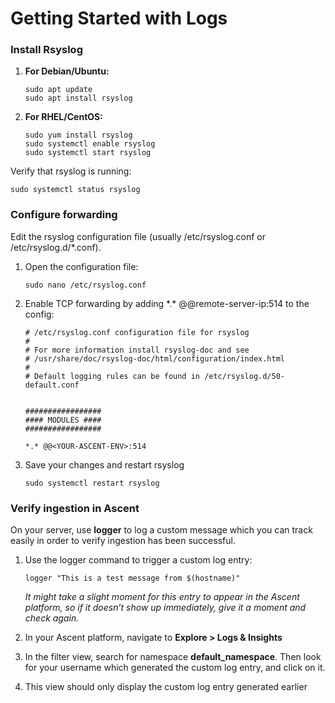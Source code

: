 # Getting Started with Logs

### Install Rsyslog

1.  **For Debian/Ubuntu:**

    ```
    sudo apt update
    sudo apt install rsyslog
    ```
2.  **For RHEL/CentOS:**

    ```
    sudo yum install rsyslog
    sudo systemctl enable rsyslog
    sudo systemctl start rsyslog
    ```

Verify that rsyslog is running:

```
sudo systemctl status rsyslog
```

### Configure forwarding

Edit the rsyslog configuration file (usually /etc/rsyslog.conf or /etc/rsyslog.d/\*.conf).

1.  Open the configuration file:

    ```
    sudo nano /etc/rsyslog.conf
    ```
2.  Enable TCP forwarding by adding \*.\* @@remote-server-ip:514 to the config:

    ```
    # /etc/rsyslog.conf configuration file for rsyslog
    #
    # For more information install rsyslog-doc and see
    # /usr/share/doc/rsyslog-doc/html/configuration/index.html
    #
    # Default logging rules can be found in /etc/rsyslog.d/50-default.conf


    #################
    #### MODULES ####
    #################

    *.* @@<YOUR-ASCENT-ENV>:514
    ```
3.  Save your changes and restart rsyslog

    ```
    sudo systemctl restart rsyslog
    ```

### Verify ingestion in Ascent

On your server, use **logger** to log a custom message which you can track easily in order to verify ingestion has been successful.

1.  Use the logger command to trigger a custom log entry:

    ```
    logger "This is a test message from $(hostname)"
    ```

    _It might take a slight moment for this entry to appear in the Ascent platform, so if it doesn’t show up immediately, give it a moment and check again._
2. In your Ascent platform, navigate to **Explore > Logs & Insights**
3. In the filter view, search for namespace **default\_namespace**. Then look for your username which generated the custom log entry, and click on it.
4. This view should only display the custom log entry generated earlier
